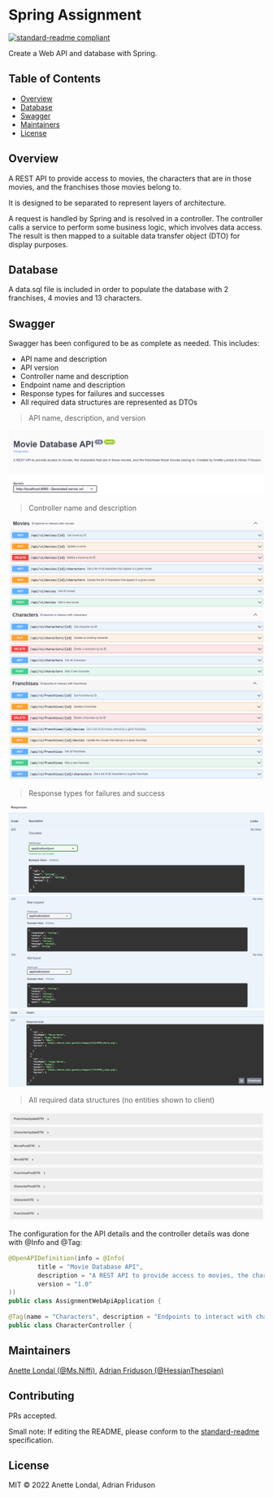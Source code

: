 # Spring Assignment

[![standard-readme compliant](https://img.shields.io/badge/standard--readme-OK-green.svg?style=flat-square)](https://github.com/RichardLitt/standard-readme)

Create a Web API and database with Spring.

## Table of Contents

- [Overview](#overview)
- [Database](#database)
- [Swagger](#swagger)
- [Maintainers](#maintainers)
- [License](#license)

## Overview

A REST API to provide access to movies, the characters that are in those 
movies, and the franchises those movies belong to.

It is designed to be separated to represent layers of architecture.

A request is handled by Spring and is resolved in a controller. The 
controller calls a service to perform some business logic, which involves 
data access. The result is then mapped to a suitable data transfer object (DTO) 
for display purposes.

## Database

A data.sql file is included in order to populate the database with 2 franchises, 4 movies and 13 characters. 

## Swagger

Swagger has been configured to be as complete as needed. This includes:

- API name and description
- API version
- Controller name and description
- Endpoint name and description
- Response types for failures and successes
- All required data structures are represented as DTOs

> API name, description, and version

![API name](./src/main/resources/swagger-documentation/swagger-heading.PNG)

> Controller name and description

![Movie controller](./src/main/resources/swagger-documentation/movie-controller-collapse.PNG)
![Character controller](./src/main/resources/swagger-documentation/character-controller-collapse.PNG)
![Franchise controller](./src/main/resources/swagger-documentation/franchise-controller-collapse.PNG)

> Response types for failures and success

![Sample success](./src/main/resources/swagger-documentation/sample-response-success.PNG)
![Sample failure](./src/main/resources/swagger-documentation/sample-response-error.PNG)
![Example success](./src/main/resources/swagger-documentation/example-success.PNG)

> All required data structures (no entities shown to client)

![DTOs](./src/main/resources/swagger-documentation/dtos.PNG)

The configuration for the API details and the controller details was done 
with @Info and @Tag:

```java
@OpenAPIDefinition(info = @Info(
        title = "Movie Database API",
        description = "A REST API to provide access to movies, the characters that are in those movies, and the franchises those movies belong to. Created by Anette Londal & Adrian Friduson.",
        version = "1.0"
))
public class AssignmentWebApiApplication {
```

```java
@Tag(name = "Characters", description = "Endpoints to interact with characters")
public class CharacterController {
```

## Maintainers

[Anette Londal (@Ms.Niffi)](https://gitlab.com/Ms.Niffi), [Adrian Friduson (@HessianThespian)](https://gitlab.com/HessianThespian)

## Contributing

PRs accepted.

Small note: If editing the README, please conform to the [standard-readme](https://github.com/RichardLitt/standard-readme) specification.

## License

MIT © 2022 Anette Londal, Adrian Friduson